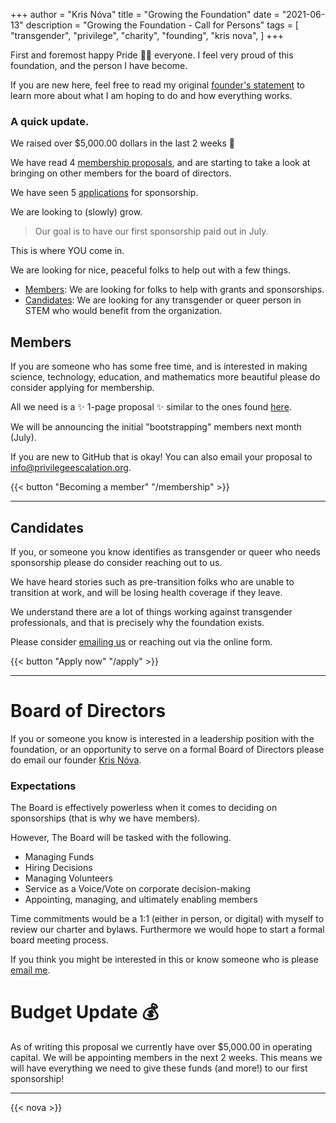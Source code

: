 +++
author = "Kris Nóva"
title = "Growing the Foundation"
date = "2021-06-13"
description = "Growing the Foundation - Call for Persons"
tags = [
"transgender",
"privilege",
"charity",
"founding",
"kris nova",
]
+++

First and foremost happy Pride 🏳️‍🌈 everyone. 
I feel very proud of this foundation, and the person I have become.

If you are new here, feel free to read my original [founder's statement](/stories/founders-statement/) to learn more about what I am hoping to do and how everything works.

### A quick update.

We raised over $5,000.00 dollars in the last 2 weeks 🎉

We have read 4 [membership proposals](https://github.com/privilegeescalation/membership/pulls), and are starting to take a look at bringing on other members for the board of directors.

We have seen 5 [applications](/apply) for sponsorship.

We are looking to (slowly) grow.

 > Our goal is to have our first sponsorship paid out in July.

This is where YOU come in.

We are looking for nice, peaceful folks to help out with a few things.

 - [Members](/membership): We are looking for folks to help with grants and sponsorships.
 - [Candidates](/apply/):  We are looking for any transgender or queer person in STEM who would benefit from the organization.

## Members

If you are someone who has some free time, and is interested in making science, technology, education, and mathematics more beautiful please do consider applying for membership.

All we need is a ✨ 1-page proposal ✨ similar to the ones found [here](https://github.com/privilegeescalation/membership/pulls).

We will be announcing the initial "bootstrapping" members next month (July).

If you are new to GitHub that is okay! You can also email your proposal to [info@privilegeescalation.org](mailto:info@privilegeescalation.org).

{{< button "Becoming a member" "/membership" >}}

---

## Candidates 

If you, or someone you know identifies as transgender or queer who needs sponsorship please do consider reaching out to us.

We have heard stories such as pre-transition folks who are unable to transition at work, and will be losing health coverage if they leave.

We understand there are a lot of things working against transgender professionals, and that is precisely why the foundation exists.

Please consider [emailing us](mailto:info@privilegeescalation.org) or reaching out via the online form.

{{< button "Apply now" "/apply" >}}

---

# Board of Directors

If you or someone you know is interested in a leadership position with the foundation, or an opportunity to serve on a formal Board of Directors please do email our founder [Kris Nóva](mailto:nova@privilegeescalation.org).

### Expectations

The Board is effectively powerless when it comes to deciding on sponsorships (that is why we have members).

However, The Board will be tasked with the following. 

 - Managing Funds
 - Hiring Decisions
 - Managing Volunteers
 - Service as a Voice/Vote on corporate decision-making 
 - Appointing, managing, and ultimately enabling members

Time commitments would be a 1:1 (either in person, or digital) with myself to review our charter and bylaws. Furthermore we would hope to start a formal board meeting process.

If you think you might be interested in this or know someone who is please [email me](mailto:nova@privilegeescalation.org).

# Budget Update 💰

As of writing this proposal we currently have over $5,000.00 in operating capital.
We will be appointing members in the next 2 weeks.
This means we will have everything we need to give these funds (and more!) to our first sponsorship!

---

{{< nova >}}
